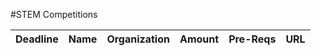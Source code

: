 #STEM Competitions

|Deadline | Name                                            | Organization |Amount| Pre-Reqs| URL                                   
|---------|-------------------------------------------------|-----------| -|-|------
